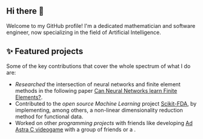 ## Hi there 👋

Welcome to my GitHub profile! I'm a dedicated mathematician and software engineer, now specializing in the field of Artificial Intelligence.

## ✨ Featured projects
Some of the key contributions that cover the whole spectrum of what I do are:

- *Researched* the intersection of neural networks and finite element methods in the following paper [Can Neural Networks learn Finite Elements?](https://github.com/EduardoTerres/Can-Neural-Networks-learn-Finite-Elements).
- Contributed to the *open source Machine Learning* project [Scikit-FDA](https://github.com/GAA-UAM/scikit-fda), by implementing, among others, a non-linear dimensionality reduction method for functional data.
- Worked on other *programming projects* with friends like developing [Ad Astra C videogame](https://github.com/EduardoTerres/Ad-Astra-C-videogame) with a group of friends or a .

<!--
**EduardoTerres/EduardoTerres** is a ✨ _special_ ✨ repository because its `README.md` (this file) appears on your GitHub profile.

Here are some ideas to get you started:

- 🔭 I’m currently working on ...
- 🌱 I’m currently learning ...
- 👯 I’m looking to collaborate on ...
- 🤔 I’m looking for help with ...
- 💬 Ask me about ...
- 📫 How to reach me: ...
- 😄 Pronouns: ...
- ⚡ Fun fact: ...
-->

